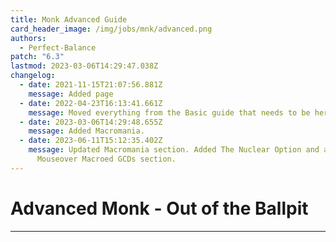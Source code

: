 ```yaml
---
title: Monk Advanced Guide
card_header_image: /img/jobs/mnk/advanced.png
authors:
  - Perfect-Balance
patch: "6.3"
lastmod: 2023-03-06T14:29:47.038Z
changelog:
  - date: 2021-11-15T21:07:56.881Z
    message: Added page
  - date: 2022-04-23T16:13:41.661Z
    message: Moved everything from the Basic guide that needs to be here.
  - date: 2023-03-06T14:29:48.655Z
    message: Added Macromania.
  - date: 2023-06-11T15:12:35.402Z
    message: Updated Macromania section. Added The Nuclear Option and adjusted
      Mouseover Macroed GCDs section.
---
```

# Advanced Monk - Out of the Ballpit

- - -

